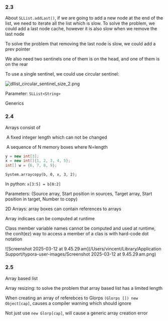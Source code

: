 ### 2.3

About `SLList.addLast()`, if we are going to add a new node at the end of the list, we need to iterate all the list which is slow. To solve the problem, we could add a last node cache, however it is also slow when we remove the last node

To solve the problem that removing the last node is slow, we could add a prev pointer

We also need two sentinels one of them is on the head, and one of them is on the rear

To use a single sentinel, we could use circular sentinel:

![dllist_circular_sentinel_size_2.png](https://joshhug.gitbooks.io/hug61b/content/chap2/fig23/dllist_circular_sentinel_size_2.png)

Parameter: `SLList<String>`

Generics

### 2.4

Arrays consist of 

​	A fixed integer length which can not be changed

​	A sequence of N memory boxes where N=length

```java
y = new int[3];
x = new int[]{1, 2, 3, 4, 5};
int[] w = {6, 7, 8, 9};
```

`System.arraycopy(b, 0, x, 3, 2);`

In python: `x[3:5] = b[0:2]`

Parameters: (Source array, Start position in sources, Target array, Start position in target, Number to copy)

2D Arrays: array boxes can contain references to arrays

Array indicaes can be computed at runtime

Class member variable names cannot be computed and used at runtime, the conlt(ez) way to access a member of a clas is with hard-code dot notation

![Screenshot 2025-03-12 at 9.45.29 am](/Users/vincent/Library/Application Support/typora-user-images/Screenshot 2025-03-12 at 9.45.29 am.png)

### 2.5

Array based list

Array resizing: to solve the problem that array based list has a limited length

When creating an array of referebces to Glorps `(Glorps []) new Object[cap]`, causes a compiler warning which should ignore

Not just use `new Glorp[cap]`, will cause a generic array creation error